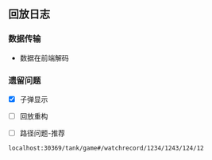 ## 回放日志

### 数据传输

* 数据在前端解码

### 遗留问题

*[x] 子弹显示

*[ ] 回放重构

*[ ] 路径问题-推荐
```$xslt
localhost:30369/tank/game#/watchrecord/1234/1243/124/12
```